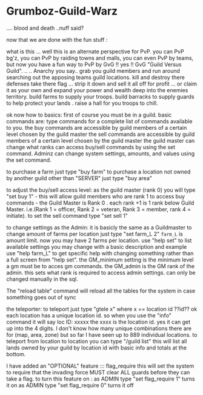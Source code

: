 Grumboz-Guild-Warz
==================

.... blood and death ..nuff said?

now that we are done with the fun stuff :

what is this ... well this is an alternate perspective for PvP. you can PvP bg'z, you can PvP by raiding towns and malls, you can even PvP by teams, but now you have a fun way to PvP by GvG !! yes !! GvG "Guild Versus Guild". ..
.. Anarchy you say.. grab you guild members and run around searching out the apposing teams guild locations. kill and destroy there defenses take there flag ... strip it down and sell it all off for profit ... or claim it as your own and expand your power and wealth deep into the enemies territory. build farms to supply your troops. build barracks to supply guards to help protect your lands . raise a hall for you troops to chill.

ok now how to basics:
first of course you must be in a guild.
basic commands are:
type commands for a complete list of commands available to you.
the buy commands are accessible by guild members of a certain level chosen by the guild master
the sell commands are accessible by guild members of a certain level chosen by the guild master
the guild master can change what ranks can access buy/sell commands by using the set command.
Adminz can change system settings, amounts, and values using the set command.

to purchase a farm just type "buy farm"
to purchase a location not owned by another guild other than "SERVER" just type "buy area"

to adjust the buy/sell access level:
as the guild master (rank 0) you will type "set buy 1"
     - this will allow guild members who are rank 1 to access buy commands
     - the Guild Master is Rank 0 . each rank +1 is 1 rank below Guild Master. i.e.(Rank 1 = officer, Rank 2 = veteran,
       Rank 3 = member, rank 4 = initiate).
to set the sell command type "set sell 1" 

to change settings as the Admin:
it is basicly the same as a Guildmaster
to change amount of farms per location just type "set farm_L 2"
`farm_L` is amount limit. now you may have 2 farms per location.
use "help set" to list available settings you may change with a basic description and example
use "help farm_L" to get specific help with changing something rather than a full screen from "help set".
the GM_minimum setting is the minimum level a gm must be to acces gm commands.
the GM_admin is the GM rank of the admin. this sets what rank is required to access admin settings. can only be changed manually in the sql.

The "reload table" command will reload all the tables for the system in case something goes out of sync

the teleporter:
to teleport just type "gtele x" where x == location id
??id??
ok each location has a unique location id. so when you use the "info" command it will say loc ID: xxxxx
     the xxxx is the location id. yes it can get up into the 4 digits. I don't know how many unique combinations
     there are for (map, area, zone) but so far I have seen up to 889 individual locations.
     to teleport from location to location you can type "/guild list" this will list all lands owned by your guild by 
     location id with basic info and totals at the bottom.

I have added an "OPTIONAL" feature ::: flag_require
this will set the system to require that the invading force MUST clear ALL guards before they can take a flag.
to turn this feature on :
     as ADMIN type "set flag_require 1"  turns it on
     as ADMIN type "set flag_require 0"  turns it off
